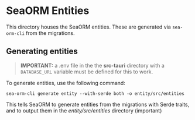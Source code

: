 # SeaORM Entities

This directory houses the SeaORM entities. These are generated via ``sea-orm-cli`` from the migrations.

## Generating entities

> **IMPORTANT:** a .env file in the the **src-tauri** directory with a ``DATABASE_URL`` variable must be defined for this to work.

To generate entities, use the following command:

``sea-orm-cli generate entity --with-serde both -o entity/src/entities``

This tells SeaORM to generate entities from the migrations with Serde traits, and to output them in the *entity/src/entities* directory (important)
